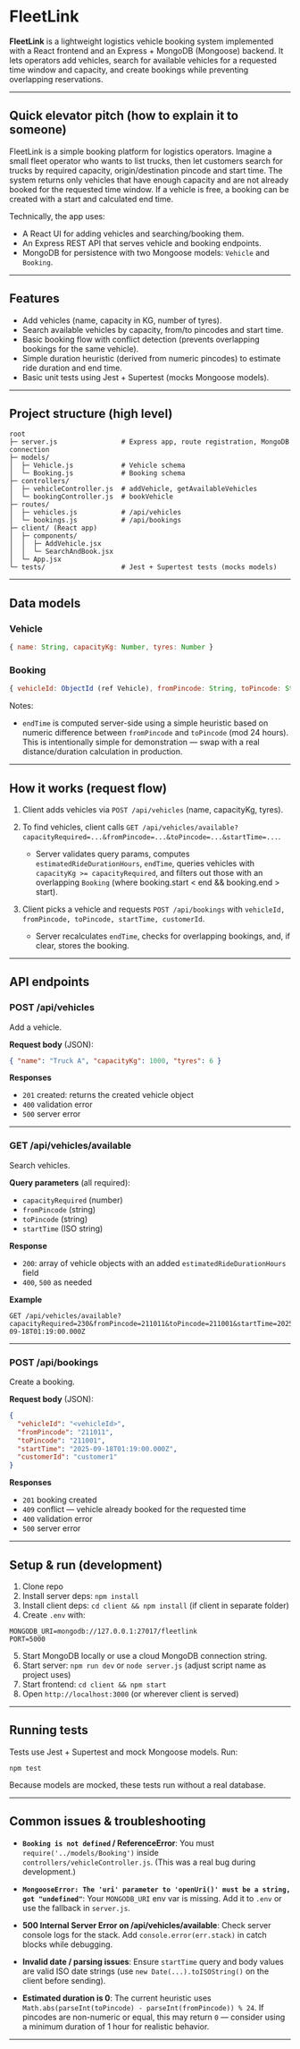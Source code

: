 # FleetLink

**FleetLink** is a lightweight logistics vehicle booking system implemented with a React frontend and an Express + MongoDB (Mongoose) backend. It lets operators add vehicles, search for available vehicles for a requested time window and capacity, and create bookings while preventing overlapping reservations.

---

## Quick elevator pitch (how to explain it to someone)

FleetLink is a simple booking platform for logistics operators. Imagine a small fleet operator who wants to list trucks, then let customers search for trucks by required capacity, origin/destination pincode and start time. The system returns only vehicles that have enough capacity and are not already booked for the requested time window. If a vehicle is free, a booking can be created with a start and calculated end time.

Technically, the app uses:

* A React UI for adding vehicles and searching/booking them.
* An Express REST API that serves vehicle and booking endpoints.
* MongoDB for persistence with two Mongoose models: `Vehicle` and `Booking`.

---

## Features

* Add vehicles (name, capacity in KG, number of tyres).
* Search available vehicles by capacity, from/to pincodes and start time.
* Basic booking flow with conflict detection (prevents overlapping bookings for the same vehicle).
* Simple duration heuristic (derived from numeric pincodes) to estimate ride duration and end time.
* Basic unit tests using Jest + Supertest (mocks Mongoose models).

---

## Project structure (high level)

```
root
├─ server.js                # Express app, route registration, MongoDB connection
├─ models/
│  ├─ Vehicle.js            # Vehicle schema
│  └─ Booking.js            # Booking schema
├─ controllers/
│  ├─ vehicleController.js  # addVehicle, getAvailableVehicles
│  └─ bookingController.js  # bookVehicle
├─ routes/
│  ├─ vehicles.js           # /api/vehicles
│  └─ bookings.js           # /api/bookings
├─ client/ (React app)
│  ├─ components/
│  │  ├─ AddVehicle.jsx
│  │  └─ SearchAndBook.jsx
│  └─ App.jsx
└─ tests/                   # Jest + Supertest tests (mocks models)
```

---

## Data models

### Vehicle

```js
{ name: String, capacityKg: Number, tyres: Number }
```

### Booking

```js
{ vehicleId: ObjectId (ref Vehicle), fromPincode: String, toPincode: String, startTime: Date, endTime: Date, customerId: String }
```

Notes:

* `endTime` is computed server-side using a simple heuristic based on numeric difference between `fromPincode` and `toPincode` (mod 24 hours). This is intentionally simple for demonstration — swap with a real distance/duration calculation in production.

---

## How it works (request flow)

1. Client adds vehicles via `POST /api/vehicles` (name, capacityKg, tyres).
2. To find vehicles, client calls `GET /api/vehicles/available?capacityRequired=...&fromPincode=...&toPincode=...&startTime=...`.

   * Server validates query params, computes `estimatedRideDurationHours`, `endTime`, queries vehicles with `capacityKg >= capacityRequired`, and filters out those with an overlapping `Booking` (where booking.start < end && booking.end > start).
3. Client picks a vehicle and requests `POST /api/bookings` with `vehicleId, fromPincode, toPincode, startTime, customerId`.

   * Server recalculates `endTime`, checks for overlapping bookings, and, if clear, stores the booking.

---

## API endpoints

### POST /api/vehicles

Add a vehicle.

**Request body** (JSON):

```json
{ "name": "Truck A", "capacityKg": 1000, "tyres": 6 }
```

**Responses**

* `201` created: returns the created vehicle object
* `400` validation error
* `500` server error

---

### GET /api/vehicles/available

Search vehicles.

**Query parameters** (all required):

* `capacityRequired` (number)
* `fromPincode` (string)
* `toPincode` (string)
* `startTime` (ISO string)

**Response**

* `200`: array of vehicle objects with an added `estimatedRideDurationHours` field
* `400`, `500` as needed

**Example**

```
GET /api/vehicles/available?capacityRequired=230&fromPincode=211011&toPincode=211001&startTime=2025-09-18T01:19:00.000Z
```

---

### POST /api/bookings

Create a booking.

**Request body** (JSON):

```json
{
  "vehicleId": "<vehicleId>",
  "fromPincode": "211011",
  "toPincode": "211001",
  "startTime": "2025-09-18T01:19:00.000Z",
  "customerId": "customer1"
}
```

**Responses**

* `201` booking created
* `409` conflict — vehicle already booked for the requested time
* `400` validation error
* `500` server error

---

## Setup & run (development)

1. Clone repo
2. Install server deps: `npm install`
3. Install client deps: `cd client && npm install` (if client in separate folder)
4. Create `.env` with:

```
MONGODB_URI=mongodb://127.0.0.1:27017/fleetlink
PORT=5000
```

5. Start MongoDB locally or use a cloud MongoDB connection string.
6. Start server: `npm run dev` or `node server.js` (adjust script name as project uses)
7. Start frontend: `cd client && npm start`
8. Open `http://localhost:3000` (or wherever client is served)

---

## Running tests

Tests use Jest + Supertest and mock Mongoose models. Run:

```
npm test
```

Because models are mocked, these tests run without a real database.

---

## Common issues & troubleshooting

* **`Booking is not defined` / ReferenceError**: You must `require('../models/Booking')` inside `controllers/vehicleController.js`. (This was a real bug during development.)

* **`MongooseError: The 'uri' parameter to 'openUri()' must be a string, got "undefined"`**: Your `MONGODB_URI` env var is missing. Add it to `.env` or use the fallback in `server.js`.

* **500 Internal Server Error on /api/vehicles/available**: Check server console logs for the stack. Add `console.error(err.stack)` in catch blocks while debugging.

* **Invalid date / parsing issues**: Ensure `startTime` query and body values are valid ISO date strings (use `new Date(...).toISOString()` on the client before sending).

* **Estimated duration is 0**: The current heuristic uses `Math.abs(parseInt(toPincode) - parseInt(fromPincode)) % 24`. If pincodes are non-numeric or equal, this may return `0` — consider using a minimum duration of 1 hour for realistic behavior.

---

